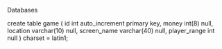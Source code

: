 Databases


  create table game
  (
      id           int auto_increment
          primary key,
      money        int(8)      null,
      location     varchar(10) null,
      screen_name  varchar(40) null,
      player_range int         null
  )
   charset = latin1;
